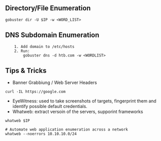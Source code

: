 ## Directory/File Enumeration
```
gobuster dir -U $IP -w <WORD_LIST>
```

## DNS Subdomain Enumeration
```
	1. Add domain to /etc/hosts
	2. Run:
		gobuster dns -d htb.com -w <WORDLIST>
```

## Tips & Tricks
- Banner Grabbiung / Web Server Headers
```
curl -IL https://google.com
```
- EyeWitness: used to take screenshots of targets, fingerprint them and identify possible default credentials.
- Whatweb: extract versoin of the servers, supporint frameworks
```
whatweb $IP

# Automate web application enumeration across a network
whatweb --noerrors 10.10.10.0/24
```
